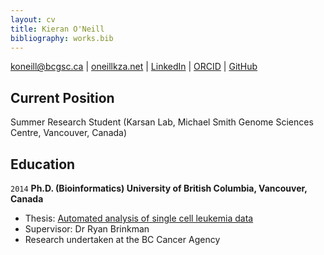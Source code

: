 ```yaml
---
layout: cv
title: Kieran O'Neill
bibliography: works.bib
---
```



<div id="webaddress">
<div id="webcentred">
<a href="mailto:koneill@bcgsc.ca">koneill@bcgsc.ca</a>
| <a href="http://oneillkza.net">oneillkza.net</a> | <a href="https://www.linkedin.com/in/oneillkza/">LinkedIn</a> | <a href="http://orcid.org/0000-0001-7609-5905">ORCID</a> | <a href="https://github.com/oneillkza">GitHub</a>
</div>
</div>


## Current Position
Summer Research Student (Karsan Lab, Michael Smith Genome Sciences Centre, Vancouver, Canada)


## Education

`2014`
__Ph.D. (Bioinformatics) University of British Columbia, Vancouver, Canada__

- Thesis: [Automated analysis of single cell leukemia data](https://open.library.ubc.ca/cIRcle/collections/ubctheses/24/items/1.0135595)
- Supervisor: Dr Ryan Brinkman
- Research undertaken at the BC Cancer Agency


<!-- ### Footer

Last updated: May 2017 -->

